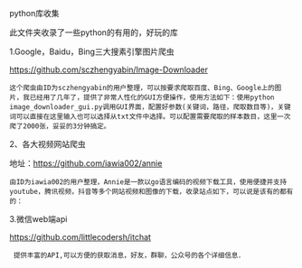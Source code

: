 python库收集

此文件夹收录了一些python的有用的，好玩的库

1.Google，Baidu，Bing三大搜素引擎图片爬虫

https://github.com/sczhengyabin/Image-Downloader

    这个爬虫由ID为sczhengyabin的用户整理，可以按要求爬取百度、Bing、Google上的图片，我已经用了几年了，提供了非常人性化的GUI方便操作，使用方法如下：使用python image_downloader_gui.py调用GUI界面，配置好参数(关键词，路径，爬取数目等)，关键词可以直接在这里输入也可以选择从txt文件中选择。可以配置需要爬取的样本数目，这里一次爬了2000张，妥妥的3分钟搞定。


2、各大视频网站爬虫

地址：https://github.com/iawia002/annie

    由ID为iawia002的用户整理，Annie是一款以go语言编码的视频下载工具，使用便捷并支持youtube，腾讯视频，抖音等多个网站视频和图像的下载，收录站点如下，可以说是该有的都有的：

3.微信web端api

https://github.com/littlecodersh/itchat

     提供丰富的API,可以方便的获取消息，好友，群聊，公众号的各个详细信息．


